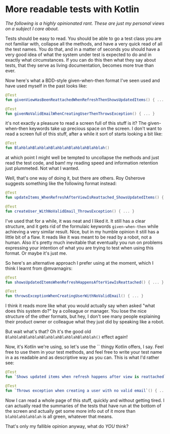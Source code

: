 # More readable tests with Kotlin
*The following is a highly opinionated rant. These are just my personal views on a subject I care about.*

Tests should be easy to read. You should be able to go a
test class you are not familiar with, collapse all the methods, and have a very quick read of all the test names. You do that, and in a matter of seconds you should have a very good idea of what the system under test is expected to do and in exactly what circumstances. If you can do this then what they say about tests, that they serve as living documentation, becomes more true than ever.

Now here's what a BDD-style given-when-then format I've seen used and have used myself in the past looks like:
```kotlin
@Test
fun givenViewHasBeenReattachedWhenRefreshThenShowsUpdatedItems() { ... }

@Test
fun givenNoValidEmailWhenCreatingUserThenThrowsException() { ... }
```
it's not exactly a pleasure to read a screen full of this stuff is it? The given-when-then keywords take up precious space on the screen. I don't want to read a screen full of this stuff, after a while it sort of starts looking a bit like:
```kotlin
@Test
fun BlahblahBlahblahBlahblahBlahblahBlahblah()
```
at which point I might well be tempted to uncollapse the methods and just read the test code, and bam! my reading speed and information retention just plummeted. Not what I wanted.

Well, that's one way of doing it, but there are others. Roy Osherove suggests something like the following format instead:
```kotlin
@Test
fun updateItems_WhenRefreshAfterViewIsReattached_ShowsUpdatedItems() { ... }

@Test
fun createUser_WithNoValidEmail_ThrowsException() { ... }
```
I've used that for a while, it was neat and I liked it. It still has a clear structure, and it gets rid of the formulaic keywords `given-when-then` while achieving a very similar result. Nice, but in my humble opinion it still has a little bit of a flaw. It reads like it was meant to be read by a robot, not a human. Also it's pretty much inevitable that eventually you run on problems expressing your intention of what you are trying to test when using this format. Or maybe it's just me.

So here's an alternative approach I prefer using at the moment, which I think I learnt from @mvarnagirs:
```kotlin
@Test
fun showsUpdatedItemsWhenRefreshHappensAfterViewIsReattached() { ... }

@Test
fun throwsExceptionWhenCreatingUserWithNoValidEmail() { ... }
```

I think it reads more like what you would actually say when asked "what does this system do?" by a colleague or manager. You lose the nice structure of the other formats, but hey, I don't see many people explaining their product owner or colleague what they just did by speaking like a robot.

But wait what's that? Oh it's the good old `BlahblahBlahblahBlahblahBlahblahBlahblah()` effect again!

Now, it's Kotlin we're using, so let's use the `` thingy Kotlin offers, I say. Feel free to use them in your test methods, and feel free to write your test name in a as readable and as descriptive way as you can. This is what I'd rather see:

```kotlin
@Test
fun `Shows updated items when refresh happens after view is reattached`() { ... }

@Test
fun `Throws exception when creating a user with no valid email`() { ... }
```
Now I can read a whole page of this stuff, quickly and without getting tired. I can actually read the summaries of the tests that have run at the bottom of the screen and actually get some more info out of it more than `blahblahblahblah` is all green, whatever that means. 

That's only my fallible opinion anyway, what do *YOU* think?
